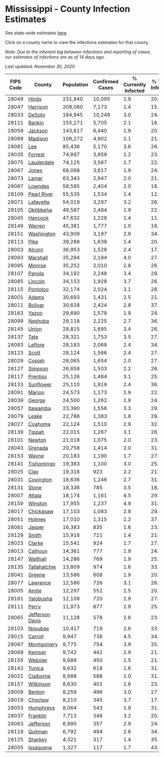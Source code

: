 # Mississippi - County Infection Estimates

See state-wide estimates [here](/infections/us-ms).

Click on a county name to view the infections estimates for that county.

*Note: Due to the inherent lag between infections and reporting of cases, our estimates of infections are as of 14 days ago.*

*Last updated: November 30, 2020*

|   FIPS Code |                             County |   Population |   Confirmed Cases |   % Currently Infected |   % Total Infected |
|-------------|------------------------------------|--------------|-------------------|------------------------|--------------------|
|       28049 |                     [Hinds](hinds) |      231,840 |            10,095 |                    1.9 |               20.4 |
|       28047 |               [Harrison](harrison) |      208,080 |             7,173 |                    1.4 |               15.7 |
|       28033 |                   [DeSoto](desoto) |      184,945 |            10,249 |                    3.0 |               24.6 |
|       28121 |                   [Rankin](rankin) |      155,271 |             5,705 |                    2.1 |               16.2 |
|       28059 |                 [Jackson](jackson) |      143,617 |             6,440 |                    1.9 |               20.2 |
|       28089 |                 [Madison](madison) |      106,272 |             4,902 |                    2.1 |               21.3 |
|       28081 |                         [Lee](lee) |       85,436 |             5,170 |                    3.6 |               26.4 |
|       28035 |                 [Forrest](forrest) |       74,897 |             3,859 |                    2.2 |               23.8 |
|       28075 |           [Lauderdale](lauderdale) |       74,125 |             3,567 |                    2.7 |               22.0 |
|       28067 |                     [Jones](jones) |       68,098 |             3,617 |                    1.9 |               24.3 |
|       28073 |                     [Lamar](lamar) |       63,343 |             2,947 |                    2.0 |               21.0 |
|       28087 |                 [Lowndes](lowndes) |       58,595 |             2,404 |                    2.0 |               18.3 |
|       28109 |         [Pearl River](pearl-river) |       55,535 |             1,534 |                    1.4 |               12.9 |
|       28071 |             [Lafayette](lafayette) |       54,019 |             3,297 |                    3.2 |               26.7 |
|       28105 |             [Oktibbeha](oktibbeha) |       49,587 |             2,484 |                    1.9 |               22.9 |
|       28045 |                 [Hancock](hancock) |       47,632 |             1,228 |                    1.4 |               11.6 |
|       28149 |                   [Warren](warren) |       45,381 |             1,777 |                    1.0 |               18.6 |
|       28151 |           [Washington](washington) |       43,909 |             3,197 |                    2.9 |               34.0 |
|       28113 |                       [Pike](pike) |       39,288 |             1,639 |                    1.4 |               20.2 |
|       28003 |                   [Alcorn](alcorn) |       36,953 |             1,528 |                    2.4 |               17.9 |
|       28093 |               [Marshall](marshall) |       35,294 |             2,194 |                    4.0 |               27.8 |
|       28095 |                   [Monroe](monroe) |       35,252 |             2,010 |                    2.8 |               26.2 |
|       28107 |                   [Panola](panola) |       34,192 |             2,248 |                    3.4 |               29.8 |
|       28085 |                 [Lincoln](lincoln) |       34,153 |             1,928 |                    3.7 |               26.1 |
|       28115 |               [Pontotoc](pontotoc) |       32,174 |             2,024 |                    3.1 |               28.1 |
|       28001 |                     [Adams](adams) |       30,693 |             1,431 |                    2.5 |               21.5 |
|       28011 |                 [Bolivar](bolivar) |       30,628 |             2,424 |                    2.8 |               37.2 |
|       28163 |                     [Yazoo](yazoo) |       29,690 |             1,579 |                    1.9 |               24.7 |
|       28099 |                 [Neshoba](neshoba) |       29,118 |             2,225 |                    2.7 |               36.2 |
|       28145 |                     [Union](union) |       28,815 |             1,695 |                    3.4 |               26.3 |
|       28137 |                       [Tate](tate) |       28,321 |             1,753 |                    3.5 |               27.1 |
|       28083 |                 [Leflore](leflore) |       28,183 |             2,068 |                    2.4 |               34.9 |
|       28123 |                     [Scott](scott) |       28,124 |             1,566 |                    2.4 |               27.3 |
|       28029 |                   [Copiah](copiah) |       28,065 |             1,654 |                    2.0 |               27.8 |
|       28127 |                 [Simpson](simpson) |       26,658 |             1,503 |                    2.2 |               26.2 |
|       28117 |               [Prentiss](prentiss) |       25,126 |             1,484 |                    3.1 |               25.8 |
|       28133 |             [Sunflower](sunflower) |       25,110 |             1,919 |                    2.4 |               36.2 |
|       28091 |                   [Marion](marion) |       24,573 |             1,173 |                    1.9 |               22.3 |
|       28039 |                   [George](george) |       24,500 |             1,262 |                    1.9 |               24.0 |
|       28057 |               [Itawamba](itawamba) |       23,390 |             1,556 |                    3.3 |               29.1 |
|       28079 |                     [Leake](leake) |       22,786 |             1,383 |                    1.8 |               29.3 |
|       28027 |                 [Coahoma](coahoma) |       22,124 |             1,510 |                    2.9 |               32.2 |
|       28139 |                   [Tippah](tippah) |       22,015 |             1,267 |                    3.1 |               26.3 |
|       28101 |                   [Newton](newton) |       21,018 |             1,075 |                    2.0 |               23.8 |
|       28043 |                 [Grenada](grenada) |       20,758 |             1,414 |                    2.0 |               31.9 |
|       28153 |                     [Wayne](wayne) |       20,183 |             1,190 |                    1.7 |               27.0 |
|       28141 |           [Tishomingo](tishomingo) |       19,383 |             1,100 |                    3.0 |               25.5 |
|       28025 |                       [Clay](clay) |       19,316 |               923 |                    2.2 |               21.4 |
|       28031 |             [Covington](covington) |       18,636 |             1,246 |                    2.7 |               31.0 |
|       28131 |                     [Stone](stone) |       18,336 |               785 |                    3.5 |               18.4 |
|       28007 |                   [Attala](attala) |       18,174 |             1,161 |                    4.5 |               29.3 |
|       28159 |                 [Winston](winston) |       17,955 |             1,237 |                    4.9 |               31.4 |
|       28017 |             [Chickasaw](chickasaw) |       17,103 |             1,083 |                    2.8 |               29.4 |
|       28051 |                   [Holmes](holmes) |       17,010 |             1,315 |                    2.2 |               37.7 |
|       28061 |                   [Jasper](jasper) |       16,383 |               835 |                    1.6 |               23.8 |
|       28129 |                     [Smith](smith) |       15,916 |               721 |                    1.4 |               21.5 |
|       28023 |                   [Clarke](clarke) |       15,541 |               924 |                    1.7 |               27.2 |
|       28013 |                 [Calhoun](calhoun) |       14,361 |               777 |                    1.9 |               24.8 |
|       28147 |               [Walthall](walthall) |       14,286 |               769 |                    1.9 |               25.7 |
|       28135 |       [Tallahatchie](tallahatchie) |       13,809 |               974 |                    1.6 |               33.1 |
|       28041 |                   [Greene](greene) |       13,586 |               608 |                    1.9 |               20.0 |
|       28077 |               [Lawrence](lawrence) |       12,586 |               726 |                    3.1 |               26.9 |
|       28005 |                     [Amite](amite) |       12,297 |               552 |                    2.5 |               20.3 |
|       28161 |             [Yalobusha](yalobusha) |       12,108 |               720 |                    2.9 |               27.6 |
|       28111 |                     [Perry](perry) |       11,973 |               677 |                    2.9 |               25.3 |
|       28065 | [Jefferson Davis](jefferson-davis) |       11,128 |               578 |                    2.6 |               23.5 |
|       28103 |                 [Noxubee](noxubee) |       10,417 |               719 |                    2.6 |               33.2 |
|       28015 |                 [Carroll](carroll) |        9,947 |               738 |                    4.5 |               34.1 |
|       28097 |           [Montgomery](montgomery) |        9,775 |               754 |                    3.9 |               35.8 |
|       28069 |                   [Kemper](kemper) |        9,742 |               442 |                    2.9 |               21.2 |
|       28155 |                 [Webster](webster) |        9,689 |               450 |                    1.5 |               21.2 |
|       28143 |                   [Tunica](tunica) |        9,632 |               618 |                    1.6 |               31.0 |
|       28021 |             [Claiborne](claiborne) |        8,988 |               588 |                    1.0 |               31.3 |
|       28157 |             [Wilkinson](wilkinson) |        8,630 |               401 |                    1.6 |               23.2 |
|       28009 |                   [Benton](benton) |        8,259 |               496 |                    3.0 |               27.7 |
|       28019 |                 [Choctaw](choctaw) |        8,210 |               345 |                    3.7 |               17.9 |
|       28053 |             [Humphreys](humphreys) |        8,064 |               543 |                    1.9 |               31.9 |
|       28037 |               [Franklin](franklin) |        7,713 |               348 |                    3.2 |               20.4 |
|       28063 |             [Jefferson](jefferson) |        6,990 |               357 |                    2.9 |               24.0 |
|       28119 |                 [Quitman](quitman) |        6,792 |               494 |                    2.6 |               34.2 |
|       28125 |                 [Sharkey](sharkey) |        4,321 |               317 |                    1.4 |               35.5 |
|       28055 |             [Issaquena](issaquena) |        1,327 |               117 |                    1.7 |               43.8 |